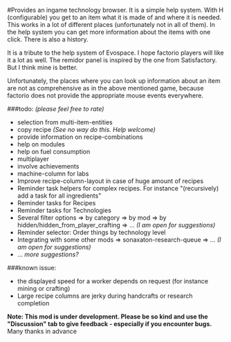 #Provides an ingame technology browser.
It is a simple help system. With H (configurable) you get to an item what it is made of and where it is needed. This works in a lot of different places (unfortunately not in all of them). In the help system you can get more information about the items with one click. 
There is also a history.

It is a tribute to the help system of Evospace. I hope factorio players will like it a lot as well.
The remidor panel is inspired by the one from Satisfactory. But I think mine is better.

Unfortunately, the places where you can look up information about an item are not as comprehensive as in the above mentioned game, because factorio does not provide the appropriate mouse events everywhere. 

###todo: *(please feel free to rate)*
- selection from multi-item-entities
- copy recipe *(See no way do this. Help welcome)*
- provide information on recipe-combinations
- help on modules
- help on fuel consumption
- multiplayer
- involve achievements
- machine-column for labs
- Improve recipe-column-layout in case of huge amount of recipes
- Reminder task helpers for complex recipes. For instance "(recursively) add a task for all ingredients"
- Reminder tasks for Recipes
- Reminder tasks for Technologies
- Several filter options
  => by category
  => by mod
  => by hidden/hidden_from_player_crafting 
  => ... *(I am open for suggestions)*
- Reminder selector: Order things by technology level
- Integrating with some other mods
  => sonaxaton-research-queue
  => ... *(I am open for suggestions)*
- ... *more suggestions?*

###known issue: 
- the displayed speed for a worker depends on request (for instance mining or crafting)
- Large recipe columns are jerky during handcrafts or research completion 

**Note: This mod is under development. Please be so kind and use the "Discussion" tab to give feedback - especially if you encounter bugs.** Many thanks in advance
